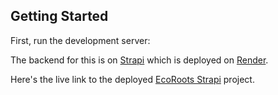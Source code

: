 

## Getting Started

First, run the development server:

The backend for this is on [Strapi](https://strapi.io/) which is deployed on [Render](https://render.com/).

Here's the live link to the deployed [EcoRoots Strapi]('https://ecoroots-strapicms.onrender.com') project. 

